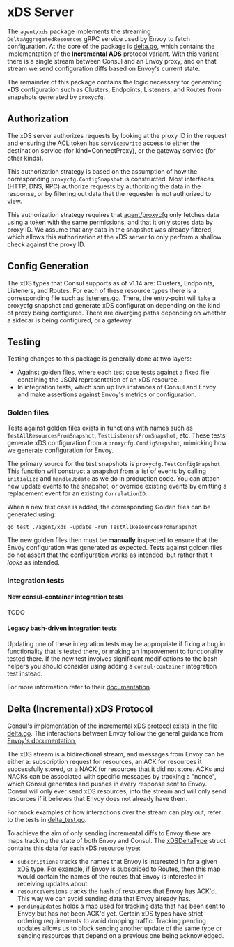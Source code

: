 # xDS Server
The `agent/xds` package implements the streaming `DeltaAggregatedResources` gRPC service used by Envoy to fetch configuration.  At the core of the package is [delta.go](https://github.com/hashicorp/consul/blob/main/agent/xds/delta.go), which contains the implementation of the **Incremental ADS** protocol variant.  With this variant there is a single stream between Consul and an Envoy proxy, and on that stream we send configuration diffs based on Envoy's current state.

The remainder of this package contains the logic necessary for generating xDS configuration such as Clusters, Endpoints, Listeners, and Routes from snapshots generated by `proxycfg`.

## Authorization
The xDS server authorizes requests by looking at the proxy ID in the request and ensuring the ACL token has `service:write` access to either the destination service (for kind=ConnectProxy), or the gateway service (for other kinds).

This authorization strategy is based on the assumption of how the corresponding
`proxycfg.ConfigSnapshot` is constructed. Most interfaces (HTTP, DNS, RPC)
authorize requests by authorizing the data in the response, or by filtering
out data that the requester is not authorized to view.

This authorization strategy requires that [agent/proxycfg](https://github.com/hashicorp/consul/blob/main/agent/proxycfg) only fetches data using a
token with the same permissions, and that it only stores data by proxy ID. We assume
that any data in the snapshot was already filtered, which allows this authorization at the
xDS server to only perform a shallow check against the proxy ID.


## Config Generation
The xDS types that Consul supports as of v1.14 are: Clusters, Endpoints, Listeners, and Routes. For each of these resource types there is a corresponding file such as [listeners.go](https://github.com/hashicorp/consul/blob/main/agent/xds/listeners.go). There, the entry-point will take a proxycfg snapshot and generate xDS configuration depending on the kind of proxy being configured. There are diverging paths depending on whether a sidecar is being configured, or a gateway.


## Testing
Testing changes to this package is generally done at two layers:
- Against golden files, where each test case tests against a fixed file containing the JSON representation of an xDS resource.
- In integration tests, which spin up live instances of Consul and Envoy and make assertions against Envoy's metrics or configuration.

### Golden files
Tests against golden files exists in functions with names such as `TestAllResourcesFromSnapshot`, `TestListenersFromSnapshot`, etc. These tests generate xDS configuration from a `proxycfg.ConfigSnapshot`, mimicking how we generate configuration for Envoy.

The primary source for the test snapshots is `proxycfg.TestConfigSnapshot`. This function will construct a snapshot from a list of events by calling `initialize` and `handleUpdate` as we do in production code. You can attach new update events to the snapshot, or override existing events by emitting a replacement event for an existing `CorrelationID`.

When a new test case is added, the corresponding Golden files can be generated using:
```
go test ./agent/xds -update -run TestAllResourcesFromSnapshot
```

The new golden files then must be **manually** inspected to ensure that the Envoy configuration was generated as expected. Tests against golden files do not assert that the configuration works as intended, but rather that it _looks_ as intended.

### Integration tests
#### New consul-container integration tests
TODO

####  Legacy bash-driven integration tests
Updating one of these integration tests may be appropriate if fixing a bug in functionality that is tested there, or making an improvement to functionality tested there. If the new test involves significant modifications to the bash helpers you should consider using adding a `consul-container` integration test instead.

For more information refer to their [documentation](test/integration/connect/envoy/).

## Delta (Incremental) xDS Protocol
Consul's implementation of the incremental xDS protocol exists in the file [delta.go](https://github.com/hashicorp/consul/blob/main/agent/xds/delta.go). The interactions between Envoy follow the general guidance from [Envoy's documentation](https://www.envoyproxy.io/docs/envoy/latest/api-docs/xds_protocol),

The xDS stream is a bidirectional stream, and messages from Envoy can be either a: subscription request for resources, an ACK for resources it successfully stored, or a NACK for resources that it did not store. ACKs and NACKs can be associated with specific messages by tracking a "nonce", which Consul generates and pushes in every response sent to Envoy. Consul will only ever send xDS resources, into the stream and will only send resources if it believes that Envoy does not already have them.

For mock examples of how interactions over the stream can play out, refer to the tests in [delta_test.go](https://github.com/hashicorp/consul/blob/main/agent/xds/delta_test.go).

To achieve the aim of only sending incremental diffs to Envoy there are maps tracking the state of both Envoy and Consul. The [xDSDeltaType](https://github.com/hashicorp/consul/blob/c7ef04c5979dbc311ff3c67b7bf3028a93e8b0f1/agent/xds/delta.go#L459) struct contains this data for each xDS resource type:
* `subscriptions` tracks the names that Envoy is interested in for a given xDS type. For example, if Envoy is subscribed to Routes, then this map would contain the names of the routes that Envoy is interested in receiving updates about.
* `resourceVersions` tracks the hash of resources that Envoy has ACK'd. This way we can avoid sending data that Envoy already has.
* `pendingUpdates` holds a map used for tracking data that has been sent to Envoy but has not been ACK'd yet. Certain xDS types have strict ordering requirements to avoid dropping traffic. Tracking pending updates allows us to block sending another update of the same type or sending resources that depend on a previous one being acknowledged.